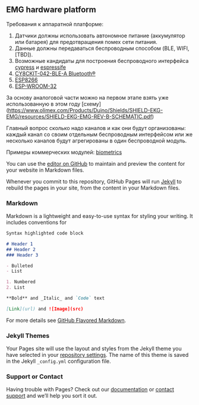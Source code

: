 ## EMG hardware platform

Требования к аппаратной платформе:
1. Датчики должны использовать автономное питание (аккумулятор или батарея) для предотвращения помех сети питания. 
2. Данные должны передаваться беспроводным способом (BLE, WIFI, [TBD]).
3. Возможные кандидаты для построения беспроводного интерфейса [cypress](http://www.cypress.com/) и [espressife](https://www.espressif.com/)
4. [CY8CKIT-042-BLE-A Bluetooth®](http://www.cypress.com/documentation/development-kitsboards/cy8ckit-042-ble-bluetooth-low-energy-ble-pioneer-kit)
5. [ESP8266](https://www.aliexpress.com/item/New-Wireless-module-NodeMcu-Lua-WIFI-Internet-of-Things-development-board-based-ESP8266-with-pcb-Antenna/32656775273.html?spm=2114.search0104.3.1.16b23b6b5KotLp&ws_ab_test=searchweb0_0,searchweb201602_3_5723113_10152_5722813_10151_10065_10344_10068_10130_10324_10342_5722613_10547_10343_5722913_10340_10341_10696_10190_10084_10083_5722713_10618_10307_10820_10301_10303_10059_100031_10103_10624_10623_10622_10621_10620_5722513-10620,searchweb201603_2,ppcSwitch_5&algo_expid=b4e1bbbd-f9d8-4101-aac9-ad06925e94fa-0&algo_pvid=b4e1bbbd-f9d8-4101-aac9-ad06925e94fa&transAbTest=ae803_1&priceBeautifyAB=0)
6. [ESP-WROOM-32](https://www.aliexpress.com/item/ESP32-development-board-WIFI-Bluetooth-IoT-smart-home-ESP-WROOM-32-ESP-32-ESP-32S/32849567377.html?spm=2114.search0104.3.1.7af31fd4LFhYKD&ws_ab_test=searchweb0_0,searchweb201602_3_10152_5722813_10151_10065_10344_10068_10130_10324_10342_5722613_10547_10343_5722913_10340_10341_10696_10190_10084_10083_5722713_10618_10307_10820_10301_10303_10059_306_100031_10103_10624_10623_10622_10621_10620_5722513,searchweb201603_50,ppcSwitch_5&algo_expid=84a51245-efb1-4965-8f15-d1261b17490a-0&algo_pvid=84a51245-efb1-4965-8f15-d1261b17490a&transAbTest=ae803_1&priceBeautifyAB=0)

За основу аналоговой части можно на первом этапе взять уже использованную в этом году [схему] (https://www.olimex.com/Products/Duino/Shields/SHIELD-EKG-EMG/resources/SHIELD-EKG-EMG-REV-B-SCHEMATIC.pdf)

Главный вопрос сколько надо каналов и как они будут организованы: каждый канал со своим отдельным беспроводным интерфейсом или же несколько каналов будут агрегированы в один беспроводной модуль.

Примеры коммерческих модулей: [biometrics](http://www.biometricsltd.com/wireless-sensors.htm)

You can use the [editor on GitHub](https://github.com/estel2/emg/edit/master/index.md) to maintain and preview the content for your website in Markdown files.

Whenever you commit to this repository, GitHub Pages will run [Jekyll](https://jekyllrb.com/) to rebuild the pages in your site, from the content in your Markdown files.

### Markdown

Markdown is a lightweight and easy-to-use syntax for styling your writing. It includes conventions for

```markdown
Syntax highlighted code block

# Header 1
## Header 2
### Header 3

- Bulleted
- List

1. Numbered
2. List

**Bold** and _Italic_ and `Code` text

[Link](url) and ![Image](src)
```

For more details see [GitHub Flavored Markdown](https://guides.github.com/features/mastering-markdown/).

### Jekyll Themes

Your Pages site will use the layout and styles from the Jekyll theme you have selected in your [repository settings](https://github.com/estel2/emg/settings). The name of this theme is saved in the Jekyll `_config.yml` configuration file.

### Support or Contact

Having trouble with Pages? Check out our [documentation](https://help.github.com/categories/github-pages-basics/) or [contact support](https://github.com/contact) and we’ll help you sort it out.
